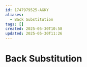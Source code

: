 ```yaml
---
id: 1747979525-AGKY
aliases:
  - Back Substitution
tags: []
created: 2025-05-30T10:58
updated: 2025-05-30T11:26
---
```


# Back Substitution
